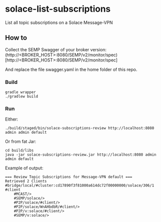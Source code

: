 # solace-list-subscriptions
List all topic subscriptions on a Solace Message-VPN

## How to
Collect the SEMP Swagger of your broker version:
(http://<BROKER_HOST>:8080/SEMP/v2/monitor/spec)[http://<BROKER_HOST>:8080/SEMP/v2/monitor/spec]

And replace the file swagger.yaml in the home folder of this repo.
### Build
```
gradle wrapper
./gradlew build
```
### Run
Either:
```
./build/staged/bin/solace-subscriptions-review http://localhost:8080 admin admin default
```
Or from fat Jar:
```
cd build/libs
java -jar solace-subscriptions-review.jar http://localhost:8080 admin admin default
```

Example of output:
```
=== Review Topic Subscriptions for Message-VPN default ===
Retrieved 2 Clients
#bridge/local/#cluster:cd17890f3f81000a614dc72f00000000/solace/306/1
#client
    #MCAST/>
    #SEMP/solace/>
    #P2P/solace/#client/>
    #P2P/solace/WnAHbdbR/#client/>
    #P2P/v:solace/#client/>
    #SEMP/v:solace/>
```